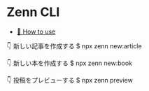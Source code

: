 # Zenn CLI

* [📘 How to use](https://zenn.dev/zenn/articles/zenn-cli-guide)


👇  新しい記事を作成する
$ npx zenn new:article

👇  新しい本を作成する
$ npx zenn new:book

👇  投稿をプレビューする
$ npx zenn preview
